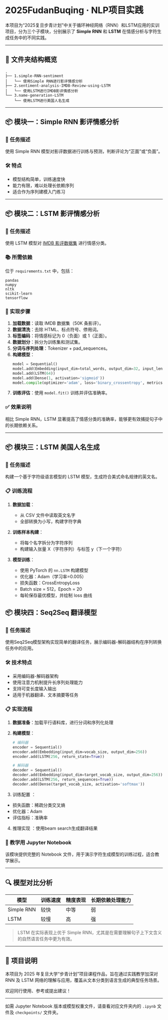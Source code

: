 
# 2025FudanBuqing · NLP项目实践

本项目为“2025复旦步青计划”中关于循环神经网络（RNN）和LSTM应用的实训项目，分为三个子模块，分别展示了 **Simple RNN** 和 **LSTM** 在情感分析与字符生成任务中的不同实践。  

---

## 📁 文件夹结构概览

```
.
├── 1.simple-RNN-sentiment
│   └── 使用Simple RNN进行影评情感分析
├── 2.sentiment-analysis-IMDB-Review-using-LSTM
│   └── 使用LSTM进行IMDB影评情感分析
└── 3.name-generation-LSTM
    └── 使用LSTM进行美国人名生成
```

---

## 📦 模块一：Simple RNN 影评情感分析

### 🎯 任务描述  
使用 Simple RNN 模型对影评数据进行训练与预测，判断评论为“正面”或“负面”。

### 🛠️ 特点  
- 模型结构简单，训练速度快
- 能力有限，难以处理长依赖序列
- 适合作为序列建模入门练习

---

## 📦 模块二：LSTM 影评情感分析

### 🎯 任务描述  
使用 LSTM 模型对 [IMDB 影评数据集](https://ai.stanford.edu/~amaas/data/sentiment/) 进行情感分类。

### 📚 所需依赖  
位于 `requirements.txt` 中，包括：
```text
pandas
numpy
nltk
scikit-learn
tensorflow
```

### 🚀 实现步骤
1. **加载数据**：读取 IMDB 数据集（50K 条影评）。
2. **数据清洗**：去除 HTML、标点符号、停用词。
3. **标签编码**：将情感标记为 0（负面）或 1（正面）。
4. **数据划分**：拆分为训练集和测试集。
5. **分词与序列处理**：Tokenizer + pad_sequences。
6. **构建模型**：
    ```python
    model = Sequential()
    model.add(Embedding(input_dim=total_words, output_dim=32, input_length=130))
    model.add(LSTM(64))
    model.add(Dense(1, activation='sigmoid'))
    model.compile(optimizer='adam', loss='binary_crossentropy', metrics=['accuracy'])
    ```
7. **训练评估**：使用 `model.fit()` 训练并评估准确率。

### ✅ 效果说明  
相比 Simple RNN，LSTM 显著提高了情感分类的准确率，能够更有效捕捉句子中的长期依赖关系。

---

## 📦 模块三：LSTM 美国人名生成

### 🎯 任务描述  
构建一个基于字符级语言模型的 LSTM 模型，生成符合美式命名规律的英文名。

### 📋 训练流程
1. **数据加载**：
   - 从 CSV 文件中读取英文名字
   - 全部转换为小写，构建字符字典

2. **训练样本构建**：
   - 将每个名字拆分为字符序列
   - 构建输入张量 X（字符序列）与标签 y（下一个字符）

3. **模型训练**：
   - 使用 PyTorch 的 `nn.LSTM` 构建模型
   - 优化器：Adam（学习率=0.005）
   - 损失函数：CrossEntropyLoss
   - Batch size = 512，Epoch = 20
   - 每轮保存最优模型，并绘制 loss 曲线


## 📦 模块四：Seq2Seq 翻译模型

### 🎯 任务描述
使用Seq2Seq模型架构实现简单的翻译任务，展示编码器-解码器结构在序列转换任务中的应用。

### 🛠️ 技术特点
- 采用编码器-解码器架构
- 使用注意力机制提升长序列处理能力
- 支持可变长度输入输出
- 适用于机器翻译、文本摘要等任务

### 📋 实现流程
1. **数据准备**：加载平行语料库，进行分词和序列化处理
2. **构建模型**：
   ```python
   # 编码器
   encoder = Sequential()
   encoder.add(Embedding(input_dim=vocab_size, output_dim=256))
   encoder.add(LSTM(256, return_state=True))
   
   # 解码器
   decoder = Sequential()
   decoder.add(Embedding(input_dim=target_vocab_size, output_dim=256))
   decoder.add(LSTM(256, return_sequences=True))
   decoder.add(Dense(target_vocab_size, activation='softmax'))
   ```

3.  训练配置 ：
- 损失函数：稀疏分类交叉熵
- 优化器：Adam
- 评估指标：准确率
4.  推理实现 ：使用beam search生成翻译结果







### 📓 教学用 Jupyter Notebook  
该模块提供完整的 Notebook 文件，用于演示字符生成模型的训练过程，适合教学展示。

---

## 🔍 模型对比分析

| 模型        | 训练速度 | 精度表现 | 长期依赖处理能力 |
|-------------|-----------|-----------|-------------------|
| Simple RNN  | 较快      | 中等      | 弱                |
| LSTM        | 较慢      | 高        | 强                |

> LSTM 在实际表现上优于 Simple RNN，尤其是在需要理解句子上下文含义的自然语言任务中更为有效。

---

## 📌 项目说明

本项目为 2025 年复旦大学“步青计划”项目课程作品，旨在通过实践教学加深对 RNN 及 LSTM 网络的理解与应用，覆盖从文本分类到语言生成的典型任务场景。

欢迎同行使用、参考或提出建议！

---

如需 Jupyter Notebook 版本或模型权重文件，请查看对应文件夹内的 `.ipynb` 文件及 `checkpoints/` 文件夹。


